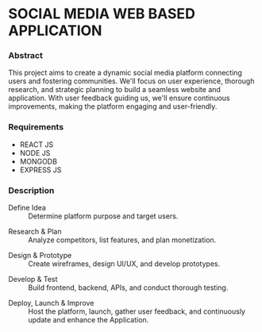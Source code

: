 <h1>SOCIAL MEDIA WEB BASED APPLICATION</h1>

<h3>Abstract</h3>
<p>This project aims to create a dynamic social media platform connecting users and fostering communities. We'll focus on user experience, thorough research, and strategic planning to build a seamless website and application. With user feedback guiding us, we'll ensure continuous improvements, making the platform engaging and user-friendly.
 </p>

<h3>Requirements</h3>
<ul>
	<li>REACT JS</li>
	<li>NODE JS</li>
	<li>MONGODB</li>
	<li>EXPRESS JS</li>
</ul>

<h3>Description</h3>
<dl>
	<dt>Define Idea</dt>
	<dd>Determine platform purpose and target users.</dd>
</dl>
<dl>
	<dt>Research & Plan</dt>
	<dd>Analyze competitors, list features, and plan monetization.</dd>
</dl>
<dl>
	<dt>Design & Prototype</dt>
	<dd>Create wireframes, design UI/UX, and develop prototypes.</dd>
</dl>
<dl>
	<dt>Develop & Test</dt>
	<dd>Build frontend, backend, APIs, and conduct thorough testing.</dd>
</dl>
<dl>
	<dt>Deploy, Launch & Improve</dt>
	<dd>Host the platform, launch, gather user feedback, and continuously update and enhance the Application. </dd>
</dl>







